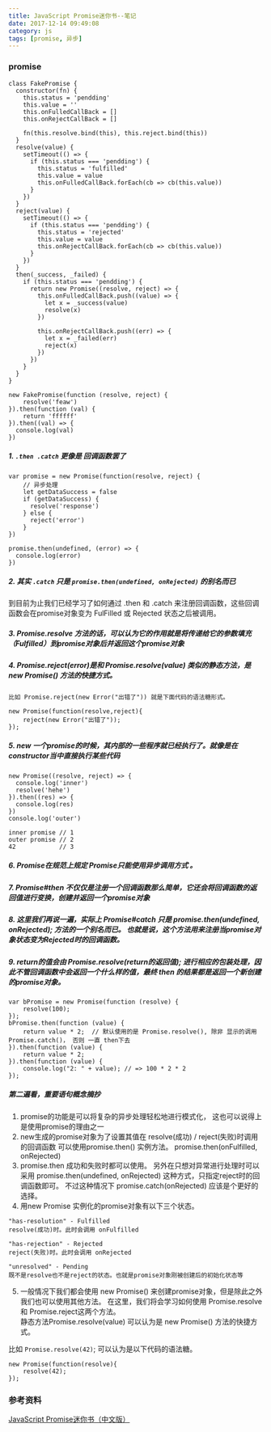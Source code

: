 ```yaml
---
title: JavaScript Promise迷你书--笔记
date: 2017-12-14 09:49:08
category: js
tags: [promise, 异步]
---
```



### promise
```
class FakePromise {
  constructor(fn) {
    this.status = 'pendding'
    this.value = ''
    this.onFulledCallBack = []
    this.onRejectCallBack = []

    fn(this.resolve.bind(this), this.reject.bind(this))
  }
  resolve(value) {
    setTimeout(() => {
      if (this.status === 'pendding') {
        this.status = 'fulfilled'
        this.value = value
        this.onFulledCallBack.forEach(cb => cb(this.value))
      }
    })
  }
  reject(value) {
    setTimeout(() => {
      if (this.status === 'pendding') {
        this.status = 'rejected'
        this.value = value
        this.onRejectCallBack.forEach(cb => cb(this.value))
      }
    })
  }
  then(_success, _failed) {
    if (this.status === 'pendding') {
      return new Promise((resolve, reject) => {
        this.onFulledCallBack.push((value) => {
          let x = _success(value)
          resolve(x)
        })

        this.onRejectCallBack.push((err) => {
          let x = _failed(err)
          reject(x)
        })
      })
    }
  }
}

new FakePromise(function (resolve, reject) {
    resolve('feaw')
}).then(function (val) {
    return 'ffffff'
}).then((val) => {
  console.log(val)
})
```

##### 1. `.then .catch` 更像是 回调函数罢了
```
var promise = new Promise(function(resolve, reject) {
    // 异步处理
    let getDataSuccess = false
    if (getDataSuccess) {
      resolve('response')
    } else {
      reject('error')
    }
})

promise.then(undefined, (error) => {
  console.log(error)
})
```

##### 2. 其实 `.catch` 只是 `promise.then(undefined, onRejected)` 的别名而已
到目前为止我们已经学习了如何通过 .then 和 .catch 来注册回调函数，这些回调函数会在promise对象变为 FulFilled 或 Rejected 状态之后被调用。

##### 3. Promise.resolve 方法的话，可以认为它的作用就是将传递给它的参数填充（Fulfilled）到promise对象后并返回这个promise对象

##### 4. Promise.reject(error)是和 Promise.resolve(value) 类似的静态方法，是 new Promise() 方法的快捷方式。
```
比如 Promise.reject(new Error("出错了")) 就是下面代码的语法糖形式。

new Promise(function(resolve,reject){
    reject(new Error("出错了"));
});
```

##### 5. new 一个promise的时候，其内部的一些程序就已经执行了。就像是在 constructor当中直接执行某些代码
```
new Promise((resolve, reject) => {
  console.log('inner')
  resolve('hehe')
}).then((res) => {
  console.log(res)
})
console.log('outer')

inner promise // 1
outer promise // 2
42            // 3
```

##### 6. Promise在规范上规定 Promise只能使用异步调用方式 。

##### 7. Promise#then 不仅仅是注册一个回调函数那么简单，它还会将回调函数的返回值进行变换，创建并返回一个promise对象

##### 8. 这里我们再说一遍，实际上 Promise#catch 只是 promise.then(undefined, onRejected); 方法的一个别名而已。 也就是说，这个方法用来注册当promise对象状态变为Rejected时的回调函数。

##### 9. return的值会由 Promise.resolve(return的返回值); 进行相应的包装处理，因此不管回调函数中会返回一个什么样的值，最终 then 的结果都是返回一个新创建的promise对象。
```
var bPromise = new Promise(function (resolve) {
    resolve(100);
});
bPromise.then(function (value) {
    return value * 2;  // 默认使用的是 Promise.resolve(), 除非 显示的调用 Promise.catch()， 否则 一直 then下去
}).then(function (value) {
    return value * 2;
}).then(function (value) {
    console.log("2: " + value); // => 100 * 2 * 2
});
```


##### 第二遍看，重要语句概念摘抄
1. promise的功能是可以将复杂的异步处理轻松地进行模式化， 这也可以说得上是使用promise的理由之一
2. new生成的promise对象为了设置其值在 resolve(成功) / reject(失败)时调用的回调函数 可以使用promise.then() 实例方法。
promise.then(onFulfilled, onRejected)
3. promise.then 成功和失败时都可以使用。 另外在只想对异常进行处理时可以采用 promise.then(undefined, onRejected) 这种方式，只指定reject时的回调函数即可。 不过这种情况下 promise.catch(onRejected) 应该是个更好的选择。
4. 用new Promise 实例化的promise对象有以下三个状态。
```
"has-resolution" - Fulfilled
resolve(成功)时。此时会调用 onFulfilled

"has-rejection" - Rejected
reject(失败)时。此时会调用 onRejected

"unresolved" - Pending
既不是resolve也不是reject的状态。也就是promise对象刚被创建后的初始化状态等
```

5. 一般情况下我们都会使用 new Promise() 来创建promise对象，但是除此之外我们也可以使用其他方法。 在这里，我们将会学习如何使用 Promise.resolve 和 Promise.reject这两个方法。  
静态方法Promise.resolve(value) 可以认为是 new Promise() 方法的快捷方式。

比如 `Promise.resolve(42)`; 可以认为是以下代码的语法糖。
```
new Promise(function(resolve){
    resolve(42);
});
```

### 参考资料
[JavaScript Promise迷你书（中文版）](http://liubin.org/promises-book/)
